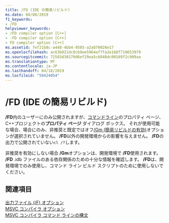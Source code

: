 ```yaml
---
title: /FD (IDE の簡易リビルド)
ms.date: 04/08/2019
f1_keywords:
- /FD
helpviewer_keywords:
- /FD compiler option [C++]
- -FD compiler option [C++]
- FD compiler option [C++]
ms.assetid: 7ef21b8c-a448-4bb4-9585-a2a870028e17
ms.openlocfilehash: ac63b021dc0cb9ee5964af7fa2e168f710653979
ms.sourcegitcommit: 72583d30170d6ef29ea5c6848dc00169f2c909aa
ms.translationtype: MT
ms.contentlocale: ja-JP
ms.lasthandoff: 04/18/2019
ms.locfileid: "59424054"
---
```

# <a name="fd-ide-minimal-rebuild"></a>/FD (IDE の簡易リビルド)

**/FD**内のユーザーにのみ公開されますが、[コマンドライン](command-line-property-pages.md)のプロパティ ページ、C++プロジェクトの**プロパティ ページ** ダイアログ ボックス。 それが使用可能な場合、場合にのみ、非推奨と既定ではオフ[/Gm (簡易リビルドの有効)](gm-enable-minimal-rebuild.md)オプションが選択されていません。 **/FD**以外の開発環境からの影響を与えません。 **/FD**の出力で公開されていない`cl /?`します。

非推奨を有効にしない場合 **/Gm**オプションは、開発環境で **/FD**使用されます。 **/FD** .idb ファイルのある依存関係のための十分な情報を確認します。 **/FD**は、開発環境でのみ使用し、コマンド ライン ビルド スクリプトのために使用しないでください。

## <a name="see-also"></a>関連項目

[出力ファイル (/F) オプション](output-file-f-options.md)<br/>
[MSVC コンパイラ オプション](compiler-options.md)<br/>
[MSVC コンパイラ コマンド ラインの構文](compiler-command-line-syntax.md)
